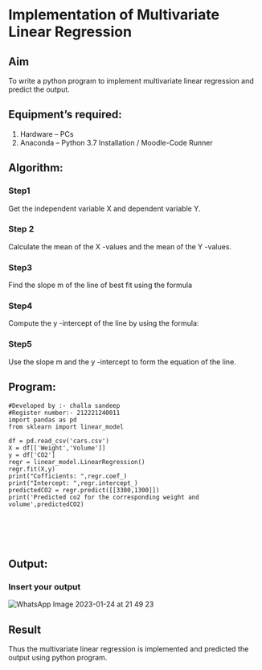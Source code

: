 # Implementation of Multivariate Linear Regression
## Aim
To write a python program to implement multivariate linear regression and predict the output.
## Equipment’s required:
1.	Hardware – PCs
2.	Anaconda – Python 3.7 Installation / Moodle-Code Runner
## Algorithm:
### Step1
Get the independent variable X and dependent variable Y.

### Step 2
Calculate the mean of the X -values and the mean of the Y -values.
### Step3
Find the slope m of the line of best fit using the formula

### Step4
Compute the y -intercept of the line by using the formula:

### Step5
Use the slope m and the y -intercept to form the equation of the line.

## Program:
```
#Developed by :- challa sandeep
#Register number:- 212221240011
import pandas as pd
from sklearn import linear_model

df = pd.read_csv('cars.csv')
X = df[['Weight','Volume']]
y = df['CO2']
regr = linear_model.LinearRegression()
regr.fit(X,y)
print("Cofficients: ",regr.coef_)
print("Intercept: ",regr.intercept_)
predictedCO2 = regr.predict([[3300,1300]])
print('Predicted co2 for the corresponding weight and volume',predictedCO2)






```
## Output:

### Insert your output
![WhatsApp Image 2023-01-24 at 21 49 23](https://user-images.githubusercontent.com/119433834/214365262-3e8bc0fe-e843-4c88-b63d-52f2bc6e6be0.jpg)


## Result
Thus the multivariate linear regression is implemented and predicted the output using python program.

